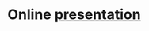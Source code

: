 
# Online [presentation](https://htmlpreview.github.io/?https://raw.githubusercontent.com/albangaignard/online-presentations/master/bgo-modal-06-2017/modal.html) 
